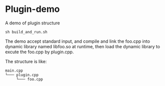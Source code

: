 # Plugin-demo
A demo of plugin structure

``` Shell
sh build_and_run.sh
```

The demo accept standard input, and compile and link the foo.cpp into dynamic library named libfoo.so at runtime, then load the dynamic library to excute the foo.cpp by plugin.cpp.

The structure is like:
```
main.cpp
└─── plugin.cpp
     └─── foo.cpp
```
